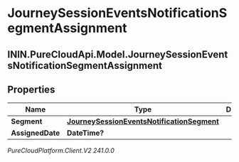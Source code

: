 # JourneySessionEventsNotificationSegmentAssignment

## ININ.PureCloudApi.Model.JourneySessionEventsNotificationSegmentAssignment

## Properties

|Name | Type | Description | Notes|
|------------ | ------------- | ------------- | -------------|
| **Segment** | [**JourneySessionEventsNotificationSegment**](JourneySessionEventsNotificationSegment) |  | [optional] |
| **AssignedDate** | **DateTime?** |  | [optional] |



_PureCloudPlatform.Client.V2 241.0.0_
